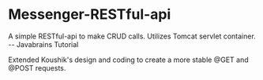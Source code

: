 # Messenger-RESTful-api
A simple RESTful-api to make CRUD calls. Utilizes Tomcat servlet container. -- Javabrains Tutorial

Extended Koushik's design and coding to create a more stable @GET and @POST requests.
